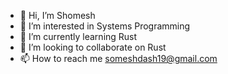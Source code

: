 - 👋 Hi, I’m Shomesh
- 👀 I’m interested in Systems Programming 
- 🌱 I’m currently learning Rust
- 💞️ I’m looking to collaborate on Rust
- 📫 How to reach me someshdash19@gmail.com

<!---
someshdash/someshdash is a ✨ special ✨ repository because its `README.md` (this file) appears on your GitHub profile.
You can click the Preview link to take a look at your changes.
--->
